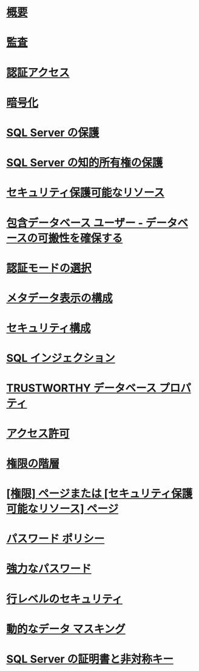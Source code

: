 # [概要](security-center-for-sql-server-database-engine-and-azure-sql-database.md)  
# [監査](auditing/index.md)
# [認証アクセス](authentication-access/index.md)
# [暗号化](encryption/index.md)
# [SQL Server の保護](securing-sql-server.md)  
# [SQL Server の知的所有権の保護](protecting-your-sql-server-intellectual-property.md)  
# [セキュリティ保護可能なリソース](securables.md)  
# [包含データベース ユーザー - データベースの可搬性を確保する](contained-database-users-making-your-database-portable.md)  
# [認証モードの選択](choose-an-authentication-mode.md)  
# [メタデータ表示の構成](metadata-visibility-configuration.md)  
# [セキュリティ構成](surface-area-configuration.md)  
# [SQL インジェクション](sql-injection.md)  
# [TRUSTWORTHY データベース プロパティ](trustworthy-database-property.md)  
# [アクセス許可](permissions-database-engine.md)  
# [権限の階層](permissions-hierarchy-database-engine.md)  
# [[権限] ページまたは [セキュリティ保護可能なリソース] ページ](permissions-or-securables-page.md)  
# [パスワード ポリシー](password-policy.md)  
# [強力なパスワード](strong-passwords.md)  
# [行レベルのセキュリティ](row-level-security.md)  
# [動的なデータ マスキング](dynamic-data-masking.md)  
# [SQL Server の証明書と非対称キー](sql-server-certificates-and-asymmetric-keys.md)  

